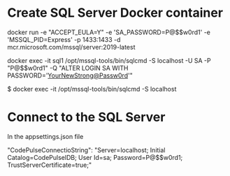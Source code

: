 Create SQL Server Docker container
=======================================================

docker run -e "ACCEPT_EULA=Y" -e 'SA_PASSWORD=P@$$w0rd1' -e 'MSSQL_PID=Express' -p 1433:1433 -d mcr.microsoft.com/mssql/server:2019-latest

docker exec -it sql1 /opt/mssql-tools/bin/sqlcmd -S localhost -U SA -P "P@$$w0rd1" -Q "ALTER LOGIN SA WITH PASSWORD='<YourNewStrong@Passw0rd>'"

$ docker exec -it <containerName> /opt/mssql-tools/bin/sqlcmd -S localhost


Connect to the SQL Server
=======================================================

In the appsettings.json file

"CodePulseConnectioString": "Server=localhost; Initial Catalog=CodePulselDB; User Id=sa; Password=P@$$w0rd1; TrustServerCertificate=true;"